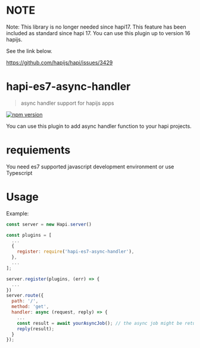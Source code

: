 # NOTE

Note: This library is no longer needed since hapi17. This feature has been included as standard since hapi 17. You can use this plugin up to version 16 hapijs.

See the link below.
  
https://github.com/hapijs/hapi/issues/3429

# hapi-es7-async-handler

> async handler support for hapijs apps

[![npm version][npm-badge]][npm-url]


You can use this plugin to add async handler function to your hapi projects.

# requiements
You need es7 supported javascript development environment or use Typescript


# Usage

Example:
```js
const server = new Hapi.server()

const plugins = [
  ...
  {
    register: require('hapi-es7-async-handler'),
  },
  ...
];

server.register(plugins, (err) => {
  ...
})
server.route({
  path: '/',
  method: 'get',
  handler: async (request, reply) => {
    ...
    const result = await yourAsyncJob(); // the async job might be returning Promise object
    reply(result);
  }
});
```

[npm-url]: https://www.npmjs.com/package/hapi-es7-async-handler
[npm-badge]: https://img.shields.io/npm/v/hapi-es7-async-handler.svg

